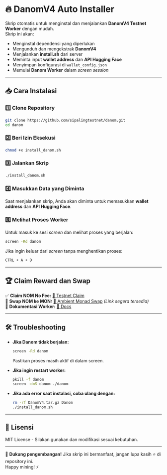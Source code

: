 # 🔥 DanomV4 Auto Installer

Skrip otomatis untuk menginstal dan menjalankan **DanomV4 Testnet Worker** dengan mudah.  
Skrip ini akan:
- Menginstal dependensi yang diperlukan
- Mengunduh dan mengekstrak **DanomV4**
- Menjalankan **install.sh** dari server
- Meminta input **wallet address** dan **API Hugging Face**
- Menyimpan konfigurasi di `wallet_config.json`
- Memulai **Danom Worker** dalam *screen session*

---

## 📥 **Cara Instalasi**
### 1️⃣ Clone Repository  
```bash
git clone https://github.com/sipalingtestnet/danom.git
cd danom
```

### 2️⃣ Beri Izin Eksekusi  
```bash
chmod +x install_danom.sh
```

### 3️⃣ Jalankan Skrip  
```bash
./install_danom.sh
```

### 4️⃣ Masukkan Data yang Diminta  
Saat menjalankan skrip, Anda akan diminta untuk memasukkan **wallet address** dan **API Hugging Face**.

### 5️⃣ Melihat Proses Worker  
Untuk masuk ke sesi *screen* dan melihat proses yang berjalan:
```bash
screen -Rd danom
```

Jika ingin keluar dari *screen* tanpa menghentikan proses:
```bash
CTRL + A + D
```

---

## 🏆 **Claim Reward dan Swap**
✅ **Claim NOM No Fee:** [🔗 Testnet Claim](https://testnet.danom.site/)  
💱 **Swap NOM ke MON:** [🔗 Ambient Monad Swap](#) *(Link segera tersedia)*  
📖 **Dokumentasi Worker:** [🔗 Docs](https://testnet.danom.site/docs/how-it-work/howitwork)  

---

## 🛠 **Troubleshooting**
- **Jika Danom tidak berjalan:**  
  ```bash
  screen -Rd danom
  ```
  Pastikan proses masih aktif di dalam screen.

- **Jika ingin restart worker:**  
  ```bash
  pkill -f danom
  screen -dmS danom ./danom
  ```

- **Jika ada error saat instalasi, coba ulang dengan:**  
  ```bash
  rm -rf DanomV4.tar.gz Danom
  ./install_danom.sh
  ```

---

## 📜 **Lisensi**
MIT License - Silakan gunakan dan modifikasi sesuai kebutuhan.

---

🚀 **Dukung pengembangan!** Jika skrip ini bermanfaat, jangan lupa kasih ⭐ di repository ini.  
Happy mining! ⚡
